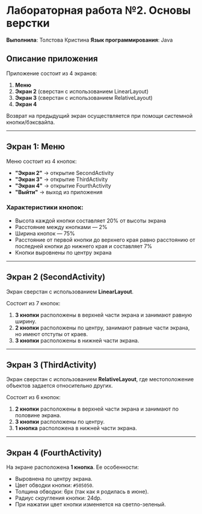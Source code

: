 # Лабораторная работа №2. Основы верстки

**Выполнила**: Толстова Кристина
**Язык программирования**: Java

## Описание приложения
Приложение состоит из 4 экранов:

1. **Меню**
2. **Экран 2** (сверстан с использованием LinearLayout)
3. **Экран 3** (сверстан с использованием RelativeLayout)
4. **Экран 4**

Возврат на предыдущий экран осуществляется при помощи системной кнопки/бэксвайпа.

---

## Экран 1: Меню

Меню состоит из 4 кнопок:

- **"Экран 2"** → открытие SecondActivity
- **"Экран 3"** → открытие ThirdActivity
- **"Экран 4"** → открытие FourthActivity
- **"Выйти"** → выход из приложения

### Характеристики кнопок:

- Высота каждой кнопки составляет 20% от высоты экрана
- Расстояние между кнопками — 2%
- Ширина кнопок — 75%
- Расстояние от первой кнопки до верхнего края равно расстоянию от последней кнопки до нижнего края и составляет 7%
- Кнопки выровнены по центру экрана

---

## Экран 2 (SecondActivity)

Экран сверстан с использованием **LinearLayout**.

Состоит из 7 кнопок:

1. **3 кнопки** расположены в верхней части экрана и занимают равную ширину.
2. **2 кнопки** расположены по центру, занимают равные части экрана, но имеют отступы от краев.
3. **3 кнопки** расположены в нижней части экрана.

---

## Экран 3 (ThirdActivity)

Экран сверстан с использованием **RelativeLayout**, где местоположение объектов задается относительно других.

Состоит из 6 кнопок:

1. **2 кнопки** расположены в верхней части экрана и занимают по половине экрана.
2. **3 кнопки** расположены по центру.
3. **1 кнопка** расположена в нижней части экрана.

---

## Экран 4 (FourthActivity)

На экране расположена **1 кнопка**. Ее особенности:

- Выровнена по центру экрана.
- Цвет обводки кнопки: `#505050`.
- Толщина обводки: 6px (так как я родилась в июне).
- Радиус скругления кнопки: 24dp.
- При нажатии цвет кнопки изменяется на светло-зеленый.
